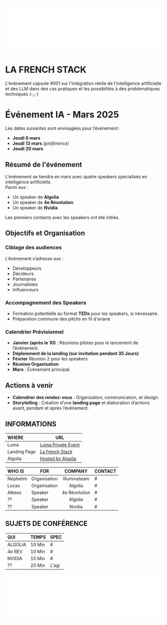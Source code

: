 ![Cover][image-1]

<!-- ∵ ƸӜƷ ∴∵ ƸӜƷ ∴∵ ƸӜƷ ∴∵ ƸӜƷ ∴∵ ƸӜƷ ∴∵ ƸӜƷ ∴∵ ƸӜƷ ∴∵ ƸӜƷ ∴∵ ƸӜƷ ∴∵ ƸӜƷ ∴∵ ƸӜƷ ∴∵ ƸӜƷ ∴ -->

# LA FRENCH STACK 

L'événement capsule #001 sur l'intégration réelle de l'intelligence artificielle et des LLM dans des cas pratiques et les possibilités à des problématiques techniques (-\_-)

# Événement IA - Mars 2025

Les dates suivantes sont envisagées pour l’événement :

- **Jeudi 6 mars**
- **Jeudi 13 mars** _(préférence)_
- **Jeudi 20 mars**

## Résumé de l'événement

L'événement se tiendra en mars avec quatre speakers spécialisés en intelligence artificielle.  
Parmi eux :

- Un speaker de **Algolia**
- Un speaker de **4e Révolution**
- Un speaker de **Nvidia**

Les premiers contacts avec les speakers ont été initiés.

## Objectifs et Organisation

### Ciblage des audiences

L’événement s’adresse aux :

- Développeurs
- Décideurs
- Partenaires
- Journalistes
- Influenceurs

### Accompagnement des Speakers

- Formation potentielle au format **TEDx** pour les speakers, si nécessaire.
- Préparation commune des pitchs en fil d'ariane

### Calendrier Prévisionnel

- **Janvier (après le 10)** : Réunions pilotes pour le lancement de l’événement.
- **Déploiement de la landing (sur invitation pendant 35 Jours)**
- **Février** Réunion 2 pour les speakers
- **Réunion Organisation**
- **Mars** : Événement principal.

## Actions à venir

- **Calendrier des rendez-vous** : Organisation, communication, et design.
- **Storytelling** : Création d’une **landing page** et élaboration d’actions avant, pendant et après l’événement.

## INFORMATIONS

| WHERE        | URL                                                      |
| :----------- | -------------------------------------------------------- |
| Luma         | [Luma Private Event][1]             |
| Landing Page | [La french Stack][2] |
| Algolia      | [Hosted by Algolia][3]            |

| WHO IS   | FOR          |    COMPANY    | CONTACT |
| :------- | ------------ | :-----------: | ------- |
| Nephelim | Organisation | Illuminateam  | #       |
| Lucas    | Organisation |    Algolia    | #       |
| Alkeos   | Speaker      | 4e Révolution | #       |
| ??       | Speaker      |    Algolia    | #       |
| ??       | Speaker      |    Nvidia     | #       |

## SUJETS DE CONFÉRENCE

| QUI     | TEMPS  | SPEC  |
| :------ | ------ | ----- |
| ALGOLIA | 10 Min | #     |
| 4e REV  | 10 Min | #     |
| NVIDIA  | 10 Min | #     |
| ??      | 20 Min | L'agi |

<!-- ∵ ƸӜƷ ∴∵ ƸӜƷ ∴∵ ƸӜƷ ∴∵ ƸӜƷ ∴∵ ƸӜƷ ∴∵ ƸӜƷ ∴∵ ƸӜƷ ∴∵ ƸӜƷ ∴∵ ƸӜƷ ∴∵ ƸӜƷ ∴∵ ƸӜƷ ∴∵ ƸӜƷ ∴ -->

![Cover][image-2]

[1]:	https://lu.ma/dce6ggba
[2]:	https://lafrenchstack.youcodeuse.com/
[3]:	https://www.algolia.com/

[image-1]:	https://github.com/nephcode/lafrenchstack/blob/main/.github/images/githubReadmeHeader.png
[image-2]:	https://github.com/nephcode/lafrenchstack/blob/main/.github/images/githubReadmeFooter.png